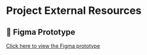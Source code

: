 # Project External Resources

## 🎨 Figma Prototype
[Click here to view the Figma prototype]([https://www.figma.com/proto/I3SqsK6MvMDjZkn7mkqLnU/interfaz-kiosko?node-id=9-219&t=zhyKzgNrJtDRJdo8-1])
